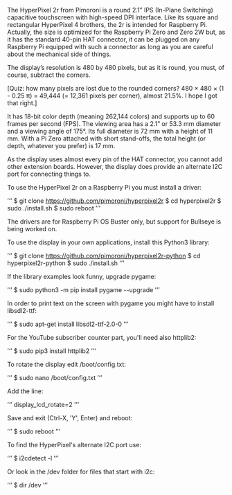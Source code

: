 The HyperPixel 2r from Pimoroni is a round 2.1” IPS (In-Plane Switching) capacitive touchscreen with high-speed DPI interface. Like its square and rectangular HyperPixel 4 brothers, the 2r is intended for Raspberry Pi. Actually, the size is optimized for the Raspberry Pi Zero and Zero 2W but, as it has the standard 40-pin HAT connector, it can be plugged on any Raspberry Pi equipped with such a connector as long as you are careful about the mechanical side of things.

The display’s resolution is 480 by 480 pixels, but as it is round, you must, of course, subtract the corners.

[Quiz: how many pixels are lost due to the rounded corners? 
480 × 480 × (1 - 0.25 π) = 49,444 (= 12,361 pixels per corner), almost 21.5%.
I hope I got that right.]

It has 18-bit color depth (meaning 262,144 colors) and supports up to 60 frames per second (FPS). The viewing area has a 2.1” or 53.3 mm diameter and a viewing angle of 175°. Its full diameter is 72 mm with a height of 11 mm. With a Pi Zero attached with short stand-offs, the total height (or depth, whatever you prefer) is 17 mm.

As the display uses almost every pin of the HAT connector, you cannot add other extension boards. However, the display does provide an alternate I2C port for connecting things to.

To use the HyperPixel 2r on a Raspberry Pi you must install a driver: 

’’’
$ git clone https://github.com/pimoroni/hyperpixel2r
$ cd hyperpixel2r
$ sudo ./install.sh
$ sudo reboot
’’’

The drivers are for Raspberry Pi OS Buster only, but support for Bullseye is being worked on.

To use the display in your own applications, install this Python3 library:

’’’
$ git clone https://github.com/pimoroni/hyperpixel2r-python
$ cd hyperpixel2r-python
$ sudo ./install.sh
’’’

If the library examples look funny, upgrade pygame:

’’’
$ sudo python3 -m pip install pygame --upgrade
’’’

In order to print text on the screen with pygame you might have to install libsdl2-ttf:

’’’
$ sudo apt-get install libsdl2-ttf-2.0-0
’’’

For the YouTube subscriber counter part, you'll need also httplib2:

’’’
$ sudo pip3 install httplib2
’’’

To rotate the display edit /boot/config.txt:

’’’
$ sudo nano /boot/config.txt
’’’

Add the line:

’’’
display_lcd_rotate=2
’’’

Save and exit (Ctrl-X, 'Y', Enter) and reboot:

’’’
$ sudo reboot
’’’

To find the HyperPixel's alternate I2C port use:

’’’
$ i2cdetect -l 
’’’

Or look in the /dev folder for files that start with i2c:

’’’
$ dir /dev 
’’’

